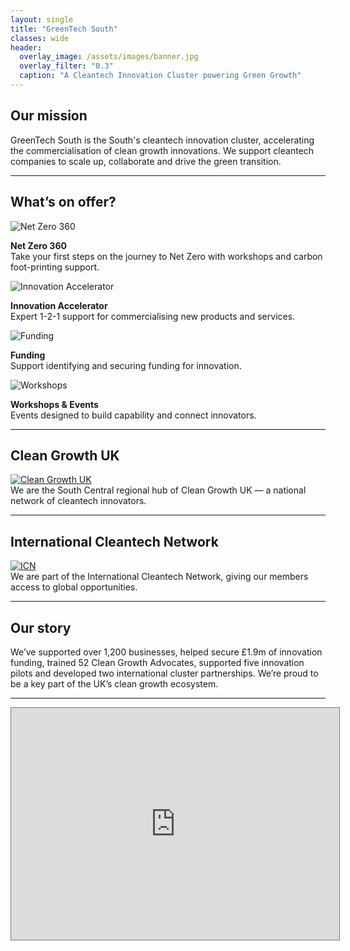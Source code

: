 ```yaml
---
layout: single
title: "GreenTech South"
classes: wide
header:
  overlay_image: /assets/images/banner.jpg
  overlay_filter: "0.3"
  caption: "A Cleantech Innovation Cluster powering Green Growth"
---
```


## Our mission

GreenTech South is the South's cleantech innovation cluster, accelerating the commercialisation of clean growth innovations. We support cleantech companies to scale up, collaborate and drive the green transition.

---

## What’s on offer?

<div class="features-grid">
  <div><img src="/assets/images/NZ360.jpg" alt="Net Zero 360"/><p><strong>Net Zero 360</strong><br/>Take your first steps on the journey to Net Zero with workshops and carbon foot-printing support.</p></div>
  <div><img src="/assets/images/Accelerator.png" alt="Innovation Accelerator"/><p><strong>Innovation Accelerator</strong><br/>Expert 1-2-1 support for commercialising new products and services.</p></div>
  <div><img src="/assets/images/funding.png" alt="Funding"/><p><strong>Funding</strong><br/>Support identifying and securing funding for innovation.</p></div>
  <div><img src="/assets/images/workshops.png" alt="Workshops"/><p><strong>Workshops & Events</strong><br/>Events designed to build capability and connect innovators.</p></div>
</div>

---

## Clean Growth UK

[![Clean Growth UK](/assets/images/CGUK.png)](https://www.clean-growth.uk/)  
We are the South Central regional hub of Clean Growth UK — a national network of cleantech innovators.

---

## International Cleantech Network

[![ICN](/assets/images/ICN.png)](https://internationalcleantechnetwork.com/)  
We are part of the International Cleantech Network, giving our members access to global opportunities.

---

## Our story

We’ve supported over 1,200 businesses, helped secure £1.9m of innovation funding, trained 52 Clean Growth Advocates, supported five innovation pilots and developed two international cluster partnerships. We’re proud to be a key part of the UK’s clean growth ecosystem.

---

<center>
<iframe style="border: 1px solid #777;" src="https://indd.adobe.com/embed/44e47e4f-7f9c-4eb5-9a9c-c7b4b927e294?startpage=1&allowFullscreen=true" width="525px" height="371px" frameborder="0" allowfullscreen=""></iframe>
</center>